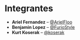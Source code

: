 # Integrantes

- **Ariel Fernandez** – [@ArielFloo](https://github.com/ArielFloo)  
- **Benjamin Lopez** – [@FurioStyle](https://github.com/FurioStyle)  
- **Kurt Koserak** – [@koserak](https://github.com/koserak)
